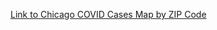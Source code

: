 [Link to Chicago COVID Cases Map by ZIP Code](https://yiannimercer.github.io/COVID19_Chicago_Analysis/chicago_covid_map.html)
